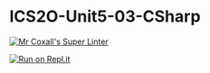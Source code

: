 # ICS2O-Unit5-03-CSharp

[![Mr Coxall's Super Linter](https://github.com/Timothy-Manwell/ICS2O-Unit5-03-CSharp/workflows/Mr%20Coxall's%20Super%20Linter/badge.svg)](https://github.com/Timothy-Manwell/ICS2O-Unit5-03-CSharp/actions/)

[![Run on Repl.it](https://repl.it/badge/github/Timothy-Manwell/ICS2O-Unit5-03-CSharp)](https://repl.it/github/Timothy-Manwell/ICS2O-Unit5-03-CSharp)
